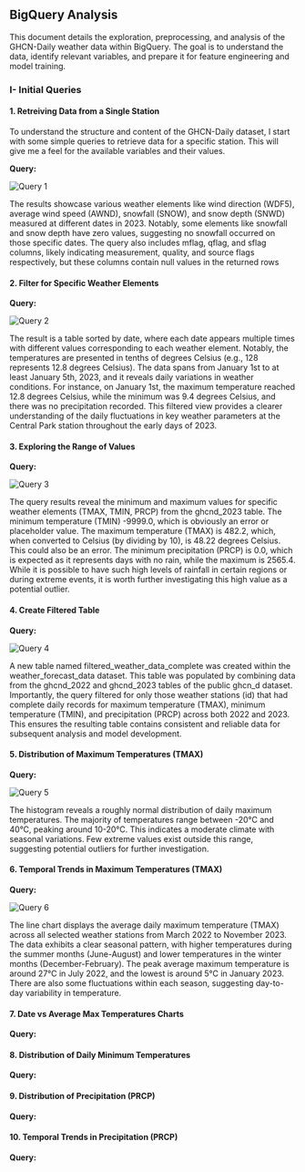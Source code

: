 ## BigQuery Analysis

This document details the exploration, preprocessing, and analysis of the GHCN-Daily weather data within BigQuery. The goal is to understand the data, identify relevant variables, and prepare it for feature engineering and model training.

### I- Initial Queries

#### 1. Retreiving Data from a Single Station

To understand the structure and content of the GHCN-Daily dataset, I start with some simple queries to retrieve data for a specific station. This will give me a feel for the available variables and their values.

**Query:**

![Query 1](BigQuery-images/Bq-1.png)

The results showcase various weather elements like wind direction (WDF5), average wind speed (AWND), snowfall (SNOW), and snow depth (SNWD) measured at different dates in 2023. Notably, some elements like snowfall and snow depth have zero values, suggesting no snowfall occurred on those specific dates. The query also includes mflag, qflag, and sflag columns, likely indicating measurement, quality, and source flags respectively, but these columns contain null values in the returned rows

#### 2. Filter for Specific Weather Elements

**Query:**

![Query 2](BigQuery-images/Bq-2.png)

The result is a table sorted by date, where each date appears multiple times with different values corresponding to each weather element. Notably, the temperatures are presented in tenths of degrees Celsius (e.g., 128 represents 12.8 degrees Celsius). The data spans from January 1st to at least January 5th, 2023, and it reveals daily variations in weather conditions. For instance, on January 1st, the maximum temperature reached 12.8 degrees Celsius, while the minimum was 9.4 degrees Celsius, and there was no precipitation recorded. This filtered view provides a clearer understanding of the daily fluctuations in key weather parameters at the Central Park station throughout the early days of 2023.

#### 3. Exploring the Range of Values

**Query:**

![Query 3](BigQuery-images/Bq-3.png)

The query results reveal the minimum and maximum values for specific weather elements (TMAX, TMIN, PRCP) from the ghcnd_2023 table. The minimum temperature (TMIN) -9999.0, which is obviously an error or placeholder value. The maximum temperature (TMAX) is 482.2, which, when converted to Celsius (by dividing by 10), is 48.22 degrees Celsius. This could also be an error. The minimum precipitation (PRCP) is 0.0, which is expected as it represents days with no rain, while the maximum is 2565.4. While it is possible to have such high levels of rainfall in certain regions or during extreme events, it is worth further investigating this high value as a potential outlier.

#### 4. Create Filtered Table 

**Query:**

![Query 4](BigQuery-images/Bq-4.png)

A new table named filtered_weather_data_complete was created within the weather_forecast_data dataset. This table was populated by combining data from the ghcnd_2022 and ghcnd_2023 tables of the public ghcn_d dataset. Importantly, the query filtered for only those weather stations (id) that had complete daily records for maximum temperature (TMAX), minimum temperature (TMIN), and precipitation (PRCP) across both 2022 and 2023. This ensures the resulting table contains consistent and reliable data for subsequent analysis and model development.

#### 5. Distribution of Maximum Temperatures (TMAX)

**Query:**

![Query 5](BigQuery-images/Bq-5.png)

The histogram reveals a roughly normal distribution of daily maximum temperatures. The majority of temperatures range between -20°C and 40°C, peaking around 10-20°C. This indicates a moderate climate with seasonal variations. Few extreme values exist outside this range, suggesting potential outliers for further investigation. 

#### 6. Temporal Trends in Maximum Temperatures (TMAX)

**Query:**

![Query 6](BigQuery-images/Bq-6.png)

The line chart displays the average daily maximum temperature (TMAX) across all selected weather stations from March 2022 to November 2023. The data exhibits a clear seasonal pattern, with higher temperatures during the summer months (June-August) and lower temperatures in the winter months (December-February). The peak average maximum temperature is around 27°C in July 2022, and the lowest is around 5°C in January 2023.  There are also some fluctuations within each season, suggesting day-to-day variability in temperature.

#### 7. Date vs Average Max Temperatures Charts

**Query:**


#### 8. Distribution of Daily Minimum Temperatures

**Query:**


 

#### 9. Distribution of Precipitation (PRCP)

**Query:**



#### 10. Temporal Trends in Precipitation (PRCP)

**Query:** 


